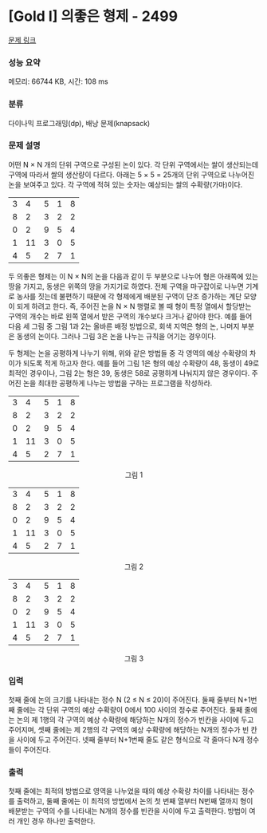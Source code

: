 # [Gold I] 의좋은 형제 - 2499 

[문제 링크](https://www.acmicpc.net/problem/2499) 

### 성능 요약

메모리: 66744 KB, 시간: 108 ms

### 분류

다이나믹 프로그래밍(dp), 배낭 문제(knapsack)

### 문제 설명

<p>어떤 N × N 개의 단위 구역으로 구성된 논이 있다. 각 단위 구역에서는 쌀이 생산되는데 구역에 따라서 쌀의 생산량이 다르다. 아래는 5 × 5 = 25개의 단위 구역으로 나누어진 논을 보여주고 있다. 각 구역에 적혀 있는 숫자는 예상되는 쌀의 수확량(가마)이다.</p>

<table class="table table-bordered td-center table-2499">
	<tbody>
		<tr>
			<td>3</td>
			<td>4</td>
			<td>5</td>
			<td>1</td>
			<td>8</td>
		</tr>
		<tr>
			<td>8</td>
			<td>2</td>
			<td>3</td>
			<td>2</td>
			<td>2</td>
		</tr>
		<tr>
			<td>0</td>
			<td>2</td>
			<td>9</td>
			<td>5</td>
			<td>4</td>
		</tr>
		<tr>
			<td>1</td>
			<td>11</td>
			<td>3</td>
			<td>0</td>
			<td>5</td>
		</tr>
		<tr>
			<td>4</td>
			<td>5</td>
			<td>2</td>
			<td>7</td>
			<td>1</td>
		</tr>
	</tbody>
</table>

<p>두 의좋은 형제는 이 N × N의 논을 다음과 같이 두 부분으로 나누어 형은 아래쪽에 있는 땅을 가지고, 동생은 위쪽의 땅을 가지기로 하였다. 전체 구역을 마구잡이로 나누면 기계로 농사를 짓는데 불편하기 때문에 각 형제에게 배분된 구역이 단조 증가하는 계단 모양이 되게 하려고 한다. 즉, 주어진 논을 N × N 행렬로 볼 때 형이 특정 열에서 할당받는 구역의 개수는 바로 왼쪽 열에서 받은 구역의 개수보다 크거나 같아야 한다. 예를 들어 다음 세 그림 중 그림 1과 2는 올바른 배정 방법으로, 회색 지역은 형의 논, 나머지 부분은 동생의 논이다. 그러나 그림 3은 논을 나누는 규칙을 어기는 경우이다.</p>

<p>두 형제는 논을 공평하게 나누기 위해, 위와 같은 방법들 중 각 영역의 예상 수확량의 차이가 되도록 적게 하고자 한다. 예를 들어 그림 1은 형의 예상 수확량이 48, 동생이 49로 최적인 경우이나, 그림 2는 형은 39, 동생은 58로 공평하게 나눠지지 않은 경우이다. 주어진 논을 최대한 공평하게 나누는 방법을 구하는 프로그램을 작성하라. </p>

<table class="table table-bordered td-center table-2499">
	<tbody>
		<tr>
			<td>3</td>
			<td>4</td>
			<td>5</td>
			<td>1</td>
			<td>8</td>
		</tr>
		<tr>
			<td>8</td>
			<td>2</td>
			<td>3</td>
			<td>2</td>
			<td>2</td>
		</tr>
		<tr>
			<td>0</td>
			<td>2</td>
			<td>9</td>
			<td class="b">5</td>
			<td class="b">4</td>
		</tr>
		<tr>
			<td class="b">1</td>
			<td class="b">11</td>
			<td class="b">3</td>
			<td class="b">0</td>
			<td class="b">5</td>
		</tr>
		<tr>
			<td class="b">4</td>
			<td class="b">5</td>
			<td class="b">2</td>
			<td class="b">7</td>
			<td class="b">1</td>
		</tr>
	</tbody>
</table>

<p style="text-align: center;">그림 1</p>

<table class="table table-bordered td-center table-2499">
	<tbody>
		<tr>
			<td>3</td>
			<td>4</td>
			<td>5</td>
			<td>1</td>
			<td class="b">8</td>
		</tr>
		<tr>
			<td>8</td>
			<td>2</td>
			<td>3</td>
			<td>2</td>
			<td class="b">2</td>
		</tr>
		<tr>
			<td>0</td>
			<td>2</td>
			<td>9</td>
			<td class="b">5</td>
			<td class="b">4</td>
		</tr>
		<tr>
			<td>1</td>
			<td>11</td>
			<td>3</td>
			<td class="b">0</td>
			<td class="b">5</td>
		</tr>
		<tr>
			<td>4</td>
			<td class="b">5</td>
			<td class="b">2</td>
			<td class="b">7</td>
			<td class="b">1</td>
		</tr>
	</tbody>
</table>

<p style="text-align: center;">그림 2</p>

<table class="table table-bordered td-center table-2499">
	<tbody>
		<tr>
			<td>3</td>
			<td>4</td>
			<td>5</td>
			<td>1</td>
			<td class="b">8</td>
		</tr>
		<tr>
			<td class="b">8</td>
			<td>2</td>
			<td>3</td>
			<td>2</td>
			<td class="b">2</td>
		</tr>
		<tr>
			<td class="b">0</td>
			<td>2</td>
			<td>9</td>
			<td class="b">5</td>
			<td class="b">4</td>
		</tr>
		<tr>
			<td class="b">1</td>
			<td class="b">11</td>
			<td class="b">3</td>
			<td class="b">0</td>
			<td class="b">5</td>
		</tr>
		<tr>
			<td class="b">4</td>
			<td class="b">5</td>
			<td class="b">2</td>
			<td class="b">7</td>
			<td class="b">1</td>
		</tr>
	</tbody>
</table>

<p style="text-align: center;">그림 3</p>

### 입력 

 <p>첫째 줄에 논의 크기를 나타내는 정수 N (2 ≤ N ≤ 20)이 주어진다. 둘째 줄부터 N+1번째 줄에는 각 단위 구역의 예상 수확량이 0에서 100 사이의 정수로 주어진다. 둘째 줄에는 논의 제 1행의 각 구역의 예상 수확량에 해당하는 N개의 정수가 빈칸을 사이에 두고 주어지며, 셋째 줄에는 제 2행의 각 구역의 예상 수확량에 해당하는 N개의 정수가 빈 칸을 사이에 두고 주어진다. 넷째 줄부터 N+1번째 줄도 같은 형식으로 각 줄마다 N개 정수들이 주어진다.</p>

### 출력 

 <p>첫째 줄에는 최적의 방법으로 영역을 나누었을 때의 예상 수확량 차이를 나타내는 정수를 출력하고, 둘째 줄에는 이 최적의 방법에서 논의 첫 번째 열부터 N번째 열까지 형이 배분받는 구역의 수를 나타내는 N개의 정수를 빈칸을 사이에 두고 출력한다. 방법이 여러 개인 경우 하나만 출력한다.</p>

